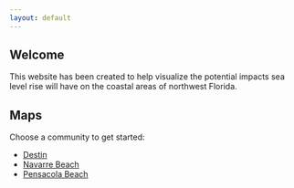 ```yaml
---
layout: default
---
```


## Welcome

This website has been created to help visualize the potential impacts sea level rise will have on the coastal areas of northwest Florida.

## Maps

Choose a community to get started:

- [Destin](/communities/destin.md)
- [Navarre Beach](/communities/navarre-beach.md)
- [Pensacola Beach](/communities/pensacola-beach.md)
